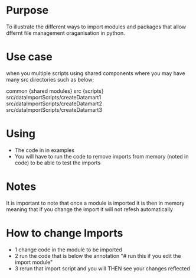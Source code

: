 # Purpose
To illustrate the different ways to import modules and packages that allow dffernt file management oraganisation in python.

# Use case
when you multiple scripts using shared components where you may have many src directories
such as below;


common  {shared modules}
src     {scripts}
src/dataImportScripts/createDatamart1
src/dataImportScripts/createDatamart2
src/dataImportScripts/createDatamart3

# Using
- The code in in examples
- You will have to run the code to remove imports from memory (noted in code) to be able to test the imports

# Notes
It is important to note that once a module is imported it is then in memory meaning that if you change the import it will not refesh automatically 

# How to change Imports
- 1 change code in the module to be imported
- 2 run the code that is below the annotation "# run this if you edit the import module"
- 3 rerun that import script and you will THEN see your changes reflected
